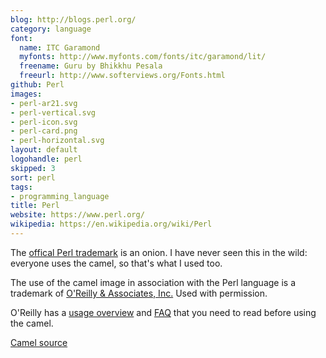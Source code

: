 ```yaml
---
blog: http://blogs.perl.org/
category: language
font:
  name: ITC Garamond
  myfonts: http://www.myfonts.com/fonts/itc/garamond/lit/
  freename: Guru by Bhikkhu Pesala
  freeurl: http://www.softerviews.org/Fonts.html
github: Perl
images:
- perl-ar21.svg
- perl-vertical.svg
- perl-icon.svg
- perl-card.png
- perl-horizontal.svg
layout: default
logohandle: perl
skipped: 3
sort: perl
tags:
- programming_language
title: Perl
website: https://www.perl.org/
wikipedia: https://en.wikipedia.org/wiki/Perl
---
```


The [offical Perl trademark](http://www.perlfoundation.org/perl_trademark) is an onion.  I have never seen this in the wild: everyone uses the camel, so that's what I used too.

The use of the camel image in association with the Perl language is a trademark of [O'Reilly & Associates, Inc.](http://www.oreilly.com/) Used with permission.

O'Reilly has a [usage overview](http://onlamp.com/pub/a/oreilly/perl/usage/) and [FAQ](http://www.oreillynet.com/lpt/a/3157) that you need to read before using the camel.

[Camel source](https://github.com/dnmfarrell/Perl-Icons)